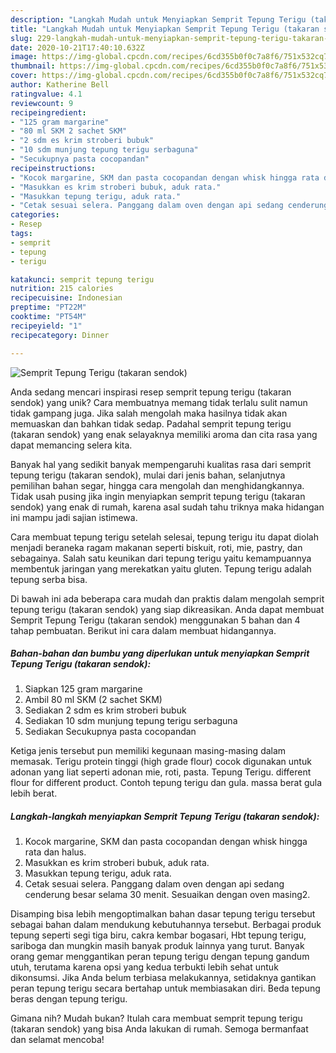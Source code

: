 ```yaml
---
description: "Langkah Mudah untuk Menyiapkan Semprit Tepung Terigu (takaran sendok), Sempurna"
title: "Langkah Mudah untuk Menyiapkan Semprit Tepung Terigu (takaran sendok), Sempurna"
slug: 229-langkah-mudah-untuk-menyiapkan-semprit-tepung-terigu-takaran-sendok-sempurna
date: 2020-10-21T17:40:10.632Z
image: https://img-global.cpcdn.com/recipes/6cd355b0f0c7a8f6/751x532cq70/semprit-tepung-terigu-takaran-sendok-foto-resep-utama.jpg
thumbnail: https://img-global.cpcdn.com/recipes/6cd355b0f0c7a8f6/751x532cq70/semprit-tepung-terigu-takaran-sendok-foto-resep-utama.jpg
cover: https://img-global.cpcdn.com/recipes/6cd355b0f0c7a8f6/751x532cq70/semprit-tepung-terigu-takaran-sendok-foto-resep-utama.jpg
author: Katherine Bell
ratingvalue: 4.1
reviewcount: 9
recipeingredient:
- "125 gram margarine"
- "80 ml SKM 2 sachet SKM"
- "2 sdm es krim stroberi bubuk"
- "10 sdm munjung tepung terigu serbaguna"
- "Secukupnya pasta cocopandan"
recipeinstructions:
- "Kocok margarine, SKM dan pasta cocopandan dengan whisk hingga rata dan halus."
- "Masukkan es krim stroberi bubuk, aduk rata."
- "Masukkan tepung terigu, aduk rata."
- "Cetak sesuai selera. Panggang dalam oven dengan api sedang cenderung besar selama 30 menit. Sesuaikan dengan oven masing2."
categories:
- Resep
tags:
- semprit
- tepung
- terigu

katakunci: semprit tepung terigu 
nutrition: 215 calories
recipecuisine: Indonesian
preptime: "PT22M"
cooktime: "PT54M"
recipeyield: "1"
recipecategory: Dinner

---
```



![Semprit Tepung Terigu (takaran sendok)](https://img-global.cpcdn.com/recipes/6cd355b0f0c7a8f6/751x532cq70/semprit-tepung-terigu-takaran-sendok-foto-resep-utama.jpg)

Anda sedang mencari inspirasi resep semprit tepung terigu (takaran sendok) yang unik? Cara membuatnya memang tidak terlalu sulit namun tidak gampang juga. Jika salah mengolah maka hasilnya tidak akan memuaskan dan bahkan tidak sedap. Padahal semprit tepung terigu (takaran sendok) yang enak selayaknya memiliki aroma dan cita rasa yang dapat memancing selera kita.

Banyak hal yang sedikit banyak mempengaruhi kualitas rasa dari semprit tepung terigu (takaran sendok), mulai dari jenis bahan, selanjutnya pemilihan bahan segar, hingga cara mengolah dan menghidangkannya. Tidak usah pusing jika ingin menyiapkan semprit tepung terigu (takaran sendok) yang enak di rumah, karena asal sudah tahu triknya maka hidangan ini mampu jadi sajian istimewa.

Cara membuat tepung terigu setelah selesai, tepung terigu itu dapat diolah menjadi beraneka ragam makanan seperti biskuit, roti, mie, pastry, dan sebagainya. Salah satu keunikan dari tepung terigu yaitu kemampuannya membentuk jaringan yang merekatkan yaitu gluten. Tepung terigu adalah tepung serba bisa.


Di bawah ini ada beberapa cara mudah dan praktis dalam mengolah semprit tepung terigu (takaran sendok) yang siap dikreasikan. Anda dapat membuat Semprit Tepung Terigu (takaran sendok) menggunakan 5 bahan dan 4 tahap pembuatan. Berikut ini cara dalam membuat hidangannya.

<!--inarticleads1-->

##### Bahan-bahan dan bumbu yang diperlukan untuk menyiapkan Semprit Tepung Terigu (takaran sendok):

1. Siapkan 125 gram margarine
1. Ambil 80 ml SKM (2 sachet SKM)
1. Sediakan 2 sdm es krim stroberi bubuk
1. Sediakan 10 sdm munjung tepung terigu serbaguna
1. Sediakan Secukupnya pasta cocopandan


Ketiga jenis tersebut pun memiliki kegunaan masing-masing dalam memasak. Terigu protein tinggi (high grade flour) cocok digunakan untuk adonan yang liat seperti adonan mie, roti, pasta. Tepung Terigu. different flour for different product. Contoh tepung terigu dan gula. massa berat gula lebih berat. 

<!--inarticleads2-->

##### Langkah-langkah menyiapkan Semprit Tepung Terigu (takaran sendok):

1. Kocok margarine, SKM dan pasta cocopandan dengan whisk hingga rata dan halus.
1. Masukkan es krim stroberi bubuk, aduk rata.
1. Masukkan tepung terigu, aduk rata.
1. Cetak sesuai selera. Panggang dalam oven dengan api sedang cenderung besar selama 30 menit. Sesuaikan dengan oven masing2.


Disamping bisa lebih mengoptimalkan bahan dasar tepung terigu tersebut sebagai bahan dalam mendukung kebutuhannya tersebut. Berbagai produk tepung seperti segi tiga biru, cakra kembar bogasari, Hbt tepung terigu, sariboga dan mungkin masih banyak produk lainnya yang turut. Banyak orang gemar menggantikan peran tepung terigu dengan tepung gandum utuh, terutama karena opsi yang kedua terbukti lebih sehat untuk dikonsumsi. Jika Anda belum terbiasa melakukannya, setidaknya gantikan peran tepung terigu secara bertahap untuk membiasakan diri. Beda tepung beras dengan tepung terigu. 

Gimana nih? Mudah bukan? Itulah cara membuat semprit tepung terigu (takaran sendok) yang bisa Anda lakukan di rumah. Semoga bermanfaat dan selamat mencoba!
